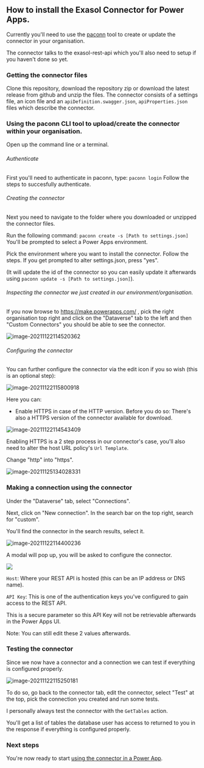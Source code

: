 ## How to install the Exasol Connector for Power Apps.

Currently you'll need to use the [paconn](https://docs.microsoft.com/en-us/connectors/custom-connectors/paconn-cli) tool to create or update the connector in your organisation.

The connector talks to the exasol-rest-api which you'll also need to setup if you haven't done so yet.

### Getting the connector files

Clone this repository, download the repository zip or download the latest release from github and unzip the files.
The connector consists of a settings file, an icon file and an `apiDefinition.swagger.json`, `apiProperties.json` files which describe the connector.

### Using the paconn CLI tool to upload/create the connector within your organisation.

Open up the command line or a terminal.

###### Authenticate

First you'll need to authenticate in paconn, type:
`paconn login`
Follow the steps to succesfully authenticate.

###### Creating the connector

Next you need to navigate to the folder where you downloaded or unzipped the connector files.

Run the following command:
`paconn create -s [Path to settings.json]`
You'll be prompted to select a Power Apps environment. 

Pick the environment where you want to install the connector.
Follow the steps.
If you get prompted to alter settings.json, press "yes". 

(It will update the id of the connector so you can easily update it afterwards using `paconn update -s [Path to settings.json]`).

###### Inspecting the connector we just created in our environment/organisation.

If you now browse to https://make.powerapps.com/ , pick the right organisation top right and click on the "Dataverse" tab to the left and then "Custom Connectors" you should be able to see the connector.

![image-20211122114520362](user_guide.assets/image-20211122114520362.png)

###### Configuring the connector

You can further configure the connector via the edit icon if you so wish (this is an optional step):

![image-20211122115800918](user_guide.assets/image-20211122115800918.png)

Here you can: 

- Enable HTTPS in case of the HTTP version.
  Before you do so: There's also a HTTPS version of the connector available for download.

![image-20211122114543409](user_guide.assets/image-20211122114543409.png)

Enabling HTTPS is a 2 step process in our connector's case, you'll also need to alter the host URL policy's `Url Template`.

Change "http" into "https". 

![image-20211125134028331](user_guide.assets/image-20211125134028331.png)

### Making a connection using the connector

Under the "Dataverse" tab, select "Connections".

Next, click on "New connection".
In the search bar on the top right, search for "custom".

You'll find the connector in the search results, select it.

![image-20211122114400236](user_guide.assets/image-20211122114400236.png)

A modal will pop up, you will be asked to configure the connector.

![](user_guide.assets/2021-11-22-11-07-29-image-16375779996591.png)

`Host`: Where your REST API is hosted (this can be an IP address or DNS name).

`API Key`: This is one of the authentication keys you've configured to gain access to the REST API. 

This is a secure parameter so this API Key will not be retrievable afterwards in the Power Apps UI.

Note: You can still edit these 2 values afterwards.

### Testing the connector

Since we now have a connector and a connection we can test if everything is configured properly.

![image-20211122115250181](user_guide.assets/image-20211122115250181.png)

To do so, go back to the connector tab, edit the connector, select "Test" at the top, pick the connection you created and run some tests.

I personally always test the connector with the `GetTables` action. 

You'll get a list of tables the database user has access to returned to you in the response if everything is configured properly.

### Next steps

You're now ready to start [using the connector in a Power App](user_guide.md#using_the_connector_in_a_power_app).